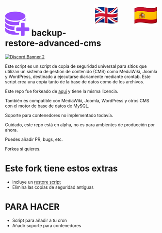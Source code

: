 ﻿<a href="https://github.com/techshareroom/backup-restore-advanced-cms/blob/master/READMEesES.md" target="_blank"><img src="https://github.com/techshareroom/resources/raw/master/images/languages/spain.png" width="80" img align="right"></a>
<a href="https://github.com/techshareroom/backup-restore-advanced-cms" target="_blank"><img src="https://github.com/techshareroom/resources/raw/master/images/languages/united-kingdom.png" width="80" style="vertical-align:middle;margin:0px 50px" img align="right"></a>

<img src="https://github.com/techshareroom/resources/raw/master/images/backup-restore-advanced-cms.png" width="80"> backup-restore-advanced-cms
=============================================

<a href="https://discord.gg/hbAHGSYGfs">
<img src="https://discordapp.com/api/guilds/750051000664064141/widget.png?style=banner2" alt="Discord Banner 2"/>
</a>

Este script es un script de copia de seguridad universal para sitios que utilizan un sistema de gestión de contenido (CMS) como MediaWiki, Joomla y WordPress, destinado a ejecutarse diariamente mediante crontab. Este script crea una copia tanto de la base de datos como de los archivos.

Este repo fue forkeado de [aquí](https://github.com/erkkimon/backup-advanced) y tiene la misma licencia.

También es compatible con MediaWiki, Joomla, WordPress y otros CMS con el motor de base de datos de MySQL.

Soporte para contenedores no implementado todavía.

Cuidado, este repo está en alpha, no es para ambientes de producción por ahora.

Puedes añadir PR, bugs, etc.

Forkea si quieres.

Este fork tiene estos extras
=============================================

* Incluye un [restore script](https://github.com/TechShareRoom/backup-restore-advanced-cms/blob/master/restore-advanced.sh) 
* Elimina las copias de seguridad antiguas

PARA HACER
=============================================

* Script para añadir a tu cron
* Añadir soporte para contenedores